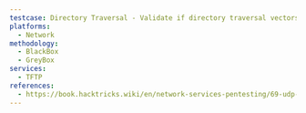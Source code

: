 ```yaml
---
testcase: Directory Traversal - Validate if directory traversal vectors exist by attempting to read or write files outside allowed directories (e.g., ../../etc/passwd) during file operations
platforms: 
  - Network
methodology: 
  - BlackBox
  - GreyBox
services:
  - TFTP
references:
  - https://book.hacktricks.wiki/en/network-services-pentesting/69-udp-tftp.html
---
```

